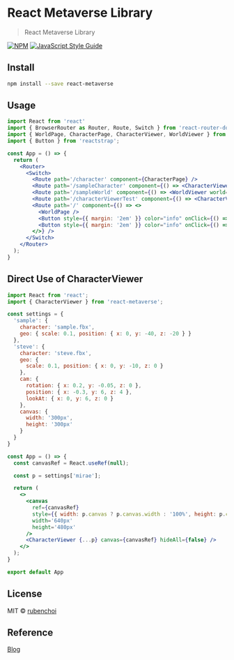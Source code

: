 # React Metaverse Library

> React Metaverse Library 

[![NPM](https://img.shields.io/npm/v/react-metaverse.svg)](https://www.npmjs.com/package/react-metaverse) [![JavaScript Style Guide](https://img.shields.io/badge/code_style-standard-brightgreen.svg)](https://standardjs.com)

## Install

```bash
npm install --save react-metaverse
```

## Usage

```jsx
import React from 'react'
import { BrowserRouter as Router, Route, Switch } from 'react-router-dom';
import { WorldPage, CharacterPage, CharacterViewer, WorldViewer } from 'react-metaverse'
import { Button } from 'reactstrap';

const App = () => {
  return (
    <Router>
      <Switch>
        <Route path='/character' component={CharacterPage} />
        <Route path='/sampleCharacter' component={() => <CharacterViewer character={'sample.fbx'} geo={{ scale: 0.1, position: { x: 0, y: -40, z: 0 } }} />} />
        <Route path='/sampleWorld' component={() => <WorldViewer world={'sample.fbx'} scale={0.05} hdri={'small_harbor_01_1k.hdr'} />} />
        <Route path='/characterViewerTest' component={() => <CharacterViewerTest />} />
        <Route path='/' component={() => <>
          <WorldPage />
          <Button style={{ margin: '2em' }} color="info" onClick={() => window.location.href = '/character'}>Charater Viewer</Button>
          <Button style={{ margin: '2em' }} color="info" onClick={() => window.location.href = '/sampleWorld'}>Sample World</Button>
        </>} />
      </Switch>
    </Router>   
  );
}
```

## Direct Use of CharacterViewer

```jsx 
import React from 'react';
import { CharacterViewer } from 'react-metaverse';

const settings = {
  'sample': {
    character: 'sample.fbx',
    geo: { scale: 0.1, position: { x: 0, y: -40, z: -20 } }
  },
  'steve': {
    character: 'steve.fbx',
    geo: {
      scale: 0.1, position: { x: 0, y: -10, z: 0 }
    },
    cam: {
      rotation: { x: 0.2, y: -0.05, z: 0 },
      position: { x: -0.3, y: 6, z: 4 },
      lookAt: { x: 0, y: 6, z: 0 }
    },
    canvas: {
      width: '300px',
      height: '300px'
    }
  }
}

const App = () => {
  const canvasRef = React.useRef(null);

  const p = settings['mirae'];

  return (
    <>
      <canvas
        ref={canvasRef}
        style={{ width: p.canvas ? p.canvas.width : '100%', height: p.canvas ? p.canvas.height : '100%', border: '1px solid green' }}
        width='640px'
        height='480px'
      />
      <CharacterViewer {...p} canvas={canvasRef} hideAll={false} />
    </>
  );
}

export default App
```

## License

MIT © [rubenchoi](https://github.com/rubenchoi)

## Reference

[Blog](https://rubenchoi.tistory.com/entry/metaverse-1?category=467531)
